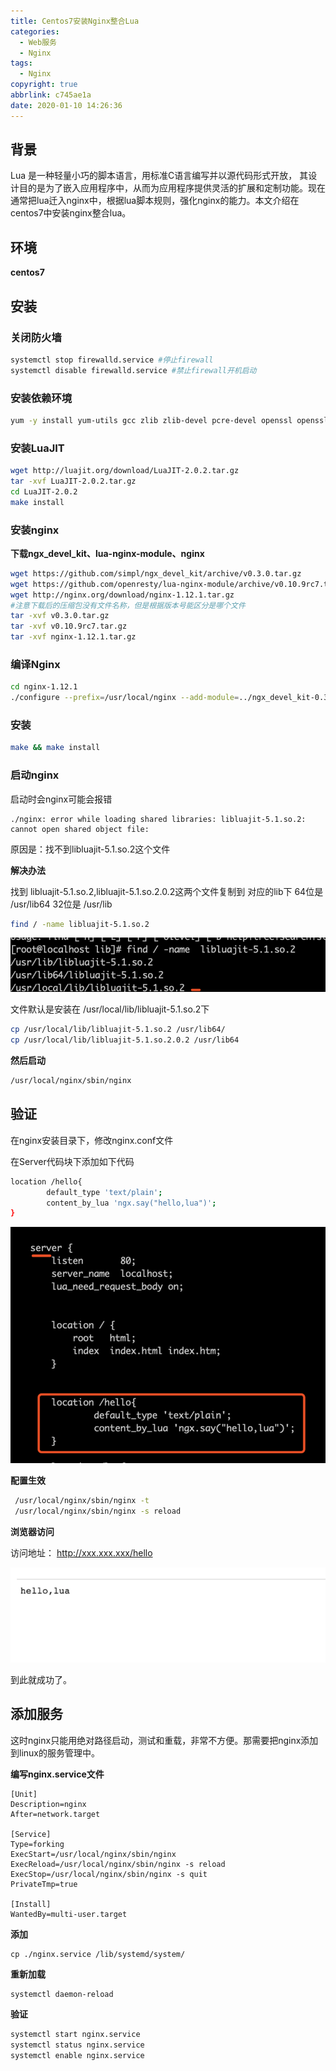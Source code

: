 ```yaml
---
title: Centos7安装Nginx整合Lua
categories:
  - Web服务
  - Nginx
tags:
  - Nginx
copyright: true
abbrlink: c745ae1a
date: 2020-01-10 14:26:36
---
```


## 背景

Lua 是一种轻量小巧的脚本语言，用标准C语言编写并以源代码形式开放， 其设计目的是为了嵌入应用程序中，从而为应用程序提供灵活的扩展和定制功能。现在通常把lua迁入nginx中，根据lua脚本规则，强化nginx的能力。本文介绍在centos7中安装nginx整合lua。

<!--more-->



## 环境

**centos7**



## 安装

### 关闭防火墙

```bash
systemctl stop firewalld.service #停止firewall
systemctl disable firewalld.service #禁止firewall开机启动
```

### 安装依赖环境

```bash
yum -y install yum-utils gcc zlib zlib-devel pcre-devel openssl openssl-devel wget
```

### 安装LuaJIT

```bash
wget http://luajit.org/download/LuaJIT-2.0.2.tar.gz
tar -xvf LuaJIT-2.0.2.tar.gz
cd LuaJIT-2.0.2
make install
```

### 安装nginx

**下载ngx_devel_kit、lua-nginx-module、nginx**

```bash
wget https://github.com/simpl/ngx_devel_kit/archive/v0.3.0.tar.gz
wget https://github.com/openresty/lua-nginx-module/archive/v0.10.9rc7.tar.gz
wget http://nginx.org/download/nginx-1.12.1.tar.gz 
#注意下载后的压缩包没有文件名称，但是根据版本号能区分是哪个文件
tar -xvf v0.3.0.tar.gz
tar -xvf v0.10.9rc7.tar.gz
tar -xvf nginx-1.12.1.tar.gz
```

### 编译Nginx

```bash
cd nginx-1.12.1
./configure --prefix=/usr/local/nginx --add-module=../ngx_devel_kit-0.3.0 --add-module=../lua-nginx-module-0.10.9rc7  --with-http_ssl_module  --with-http_stub_status_module  --with-http_gzip_static_module
```

### 安装

```bash
make && make install
```

### 启动nginx

启动时会nginx可能会报错

```
./nginx: error while loading shared libraries: libluajit-5.1.so.2: cannot open shared object file: 
```

原因是：找不到libluajit-5.1.so.2这个文件

**解决办法**

找到 libluajit-5.1.so.2,libluajit-5.1.so.2.0.2这两个文件复制到 对应的lib下
64位是 /usr/lib64
32位是 /usr/lib

```bash
find / -name libluajit-5.1.so.2
```

![](Centos7安装Nginx整合Lua/1.png)

文件默认是安装在 /usr/local/lib/libluajit-5.1.so.2下

```bash
cp /usr/local/lib/libluajit-5.1.so.2 /usr/lib64/
cp /usr/local/lib/libluajit-5.1.so.2.0.2 /usr/lib64
```

**然后启动**

```bash
/usr/local/nginx/sbin/nginx
```

## 验证

在nginx安装目录下，修改nginx.conf文件

在Server代码块下添加如下代码

```bash
location /hello{
        default_type 'text/plain';
        content_by_lua 'ngx.say("hello,lua")';
}
```

![](Centos7安装Nginx整合Lua/2.png)

**配置生效**

```bash
 /usr/local/nginx/sbin/nginx -t
 /usr/local/nginx/sbin/nginx -s reload
```

**浏览器访问** 

访问地址： http://xxx.xxx.xxx/hello

![](Centos7安装Nginx整合Lua/3.png)

到此就成功了。

## 添加服务

这时nginx只能用绝对路径启动，测试和重载，非常不方便。那需要把nginx添加到linux的服务管理中。

**编写nginx.service文件**

```
[Unit]
Description=nginx
After=network.target

[Service]
Type=forking
ExecStart=/usr/local/nginx/sbin/nginx
ExecReload=/usr/local/nginx/sbin/nginx -s reload
ExecStop=/usr/local/nginx/sbin/nginx -s quit
PrivateTmp=true

[Install]
WantedBy=multi-user.target
```

**添加**

```
cp ./nginx.service /lib/systemd/system/
```

**重新加载**

```bash
systemctl daemon-reload
```

**验证**

```bash
systemctl start nginx.service
systemctl status nginx.service
systemctl enable nginx.service
```

